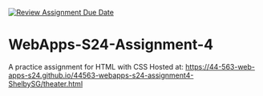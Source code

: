 [![Review Assignment Due Date](https://classroom.github.com/assets/deadline-readme-button-24ddc0f5d75046c5622901739e7c5dd533143b0c8e959d652212380cedb1ea36.svg)](https://classroom.github.com/a/4386q9bN)
# WebApps-S24-Assignment-4
A practice assignment for HTML with CSS
 Hosted at: https://44-563-web-apps-s24.github.io/44563-webapps-s24-assignment4-ShelbySG/theater.html
